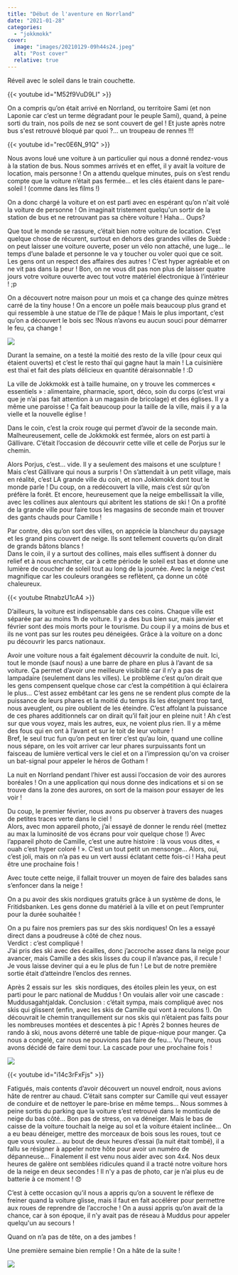 ```yaml
---
title: "Début de l'aventure en Norrland"
date: "2021-01-28"
categories: 
  - "jokkmokk"
cover:
  image: "images/20210129-09h44s24.jpeg"
  alt: "Post cover"
  relative: true
---
```


Réveil avec le soleil dans le train couchette.

{{< youtube id="M52f9VuD9LI" >}}
<br/>

On a compris qu’on était arrivé en Norrland, ou territoire Sami (et non Laponie car c’est un terme dégradant pour le peuple Sami), quand, à peine sorti du train, nos poils de nez se sont couvert de gel ! Et juste après notre bus s'est retrouvé bloqué par quoi ?... un troupeau de rennes !!!

{{< youtube id="rec0E6N_91Q" >}}
<br/>

Nous avons loué une voiture à un particulier qui nous a donné rendez-vous à la station de bus. Nous sommes arrivés et en effet, il y avait la voiture de location, mais personne ! On a attendu quelque minutes, puis on s’est rendu compte que la voiture n’était pas fermée… et les clés étaient dans le pare-soleil ! (comme dans les films !)

On a donc chargé la voiture et on est parti avec en espérant qu’on n'ait volé la voiture de personne ! On imaginait tristement quelqu'un sortir de la station de bus et ne retrouvant pas sa chère voiture ! Haha... Oups?

Que tout le monde se rassure, c’était bien notre voiture de location. C’est quelque chose de récurent, surtout en dehors des grandes villes de Suède : on peut laisser une voiture ouverte, poser un vélo non attaché, une luge… le temps d’une balade et personne le va y toucher ou voler quoi que ce soit. Les gens ont un respect des affaires des autres ! C’est hyper agréable et on ne vit pas dans la peur ! Bon, on ne vous dit pas non plus de laisser quatre jours votre voiture ouverte avec tout votre matériel électronique à l’intérieur ! ;p

On a découvert notre maison pour un mois et ça change des quinze mètres carré de la tiny house ! On a encore un poêle mais beaucoup plus grand et qui ressemble à une statue de l’île de pâque ! Mais le plus important, c’est qu’on a découvert le bois sec !Nous n’avons eu aucun souci pour démarrer le feu, ça change !

![](images/20210129-15h49s25.jpg)

Durant la semaine, on a testé la moitié des resto de la ville (pour ceux qui étaient ouverts) et c’est le resto thaï qui gagne haut la main ! La cuisinière est thaï et fait des plats délicieux en quantité déraisonnable ! :D

La ville de Jokkmokk est à taille humaine, on y trouve les commerces « essentiels » : alimentaire, pharmacie, sport, déco, soin du corps (c’est vrai que je n’ai pas fait attention à un magasin de bricolage) et des églises. Il y a même une paroisse ! Ça fait beaucoup pour la taille de la ville, mais il y a la vielle et la nouvelle église !

Dans le coin, c’est la croix rouge qui permet d’avoir de la seconde main. Malheureusement, celle de Jokkmokk est fermée, alors on est parti à Gällivare. C’était l’occasion de découvrir cette ville et celle de Porjus sur le chemin.

Alors Porjus, c’est... vide. Il y a seulement des maisons et une sculpture ! Mais c’est Gällivare qui nous a surpris ! On s’attendait à un petit village, mais en réalité, c’est LA grande ville du coin, et non Jokkmokk dont tout le monde parle ! Du coup, on a redécouvert la ville, mais c’est sûr qu’on préfère la forêt. Et encore, heureusement que la neige embellissait la ville, avec les collines aux alentours qui abritent les stations de ski ! On a profité de la grande ville pour faire tous les magasins de seconde main et trouver des gants chauds pour Camille !

Par contre, dès qu’on sort des villes, on apprécie la blancheur du paysage et les grand pins couvert de neige. Ils sont tellement couverts qu’on dirait de grands bâtons blancs !  
Dans le coin, il y a surtout des collines, mais elles suffisent à donner du relief et à nous enchanter, car à cette période le soleil est bas et donne une lumière de coucher de soleil tout au long de la journée. Avec la neige c’est magnifique car les couleurs orangées se reflètent, ça donne un côté chaleureux.

{{< youtube RtnabzU1cA4 >}}

D’ailleurs, la voiture est indispensable dans ces coins. Chaque ville est séparée par au moins 1h de voiture. Il y a des bus bien sur, mais janvier et février sont des mois morts pour le tourisme. Du coup il y a moins de bus et ils ne vont pas sur les routes peu déneigées. Grâce à la voiture on a donc pu découvrir les parcs nationaux.

Avoir une voiture nous a fait également découvrir la conduite de nuit. Ici, tout le monde (sauf nous) a une barre de phare en plus à l’avant de sa voiture. Ça permet d’avoir une meilleure visibilité car il n’y a pas de lampadaire (seulement dans les villes). Le problème c’est qu’on dirait que les gens compensent quelque chose car c’est la compétition à qui éclairera le plus… C’est assez embêtant car les gens ne se rendent plus compte de la puissance de leurs phares et la moitié du temps ils les éteignent trop tard, nous aveuglent, ou pire oublient de les éteindre. C’est affolant la puissance de ces phares additionnels car on dirait qu’il fait jour en pleine nuit ! Ah c’est sur que vous voyez, mais les autres, eux, ne voient plus rien. Il y a même des fous qui en ont à l’avant et sur le toit de leur voiture !  
Bref, le seul truc fun qu’on peut en tirer c’est qu’au loin, quand une colline nous sépare, on les voit arriver car leur phares surpuissants font un faisceau de lumière vertical vers le ciel et on a l’impression qu'on va croiser un bat-signal pour appeler le héros de Gotham !

La nuit en Norrland pendant l’hiver est aussi l’occasion de voir des aurores boréales ! On a une application qui nous donne des indications et si on se trouve dans la zone des aurores, on sort de la maison pour essayer de les voir !

Du coup, le premier février, nous avons pu observer à travers des nuages de petites traces verte dans le ciel !  
Alors, avec mon appareil photo, j’ai essayé de donner le rendu réel (mettez au max la luminosité de vos écrans pour voir quelque chose !) Avec l’appareil photo de Camille, c’est une autre histoire : là vous vous dites, « ouah c’est hyper coloré ! ». C’est un tout petit un mensonge... Alors, oui, c’est joli, mais on n’a pas eu un vert aussi éclatant cette fois-ci ! Haha peut être une prochaine fois !

Avec toute cette neige, il fallait trouver un moyen de faire des balades sans s’enfoncer dans la neige !

On a pu avoir des skis nordiques gratuits grâce à un système de dons, le Fritidsbanken. Les gens donne du matériel à la ville et on peut l’emprunter pour la durée souhaitée !

On a pu faire nos premiers pas sur des skis nordiques! On les a essayé direct dans a poudreuse à côté de chez nous.  
Verdict : c’est compliqué !  
J’ai pris des ski avec des écailles, donc j’accroche assez dans la neige pour avancer, mais Camille a des skis lisses du coup il n’avance pas, il recule !  Je vous laisse deviner qui a eu le plus de fun ! Le but de notre première sortie était d’atteindre l’enclos des rennes.

Après 2 essais sur les  skis nordiques, des étoiles plein les yeux, on est parti pour le parc national de Muddus ! On voulais aller voir une cascade : Muddusagahtjaldak. Conclusion : c’était sympa, mais compliqué avec nos skis qui glissent (enfin, avec les skis de Camille qui vont à reculons !). On découvrait le chemin tranquillement sur nos skis qui n’étaient pas faits pour les nombreuses montées et descentes à pic ! Après 2 bonnes heures de rando à ski, nous avons déterré une table de pique-nique pour manger. Ça nous a congelé, car nous ne pouvions pas faire de feu… Vu l’heure, nous avons décidé de faire demi tour. La cascade pour une prochaine fois !

![](images/20210206-11h35s13IMG_20210206_113513-2.jpg)

{{< youtube id="i14c3rFxFjs" >}}
 <br/>

Fatigués, mais contents d’avoir découvert un nouvel endroit, nous avions hâte de rentrer au chaud. C’était sans compter sur Camille qui veut essayer de conduire et de nettoyer le pare-brise en même temps… Nous sommes à peine sortis du parking que la voiture s’est retrouvé dans le monticule de neige du bas côté… Bon pas de stress, on va déneiger. Mais le bas de caisse de la voiture touchait la neige au sol et la voiture étaient inclinée… On a eu beau déneiger, mettre des morceaux de bois sous les roues, tout ce que vous voulez... au bout de deux heures d’essai (la nuit était tombé), il a fallu se résigner à appeler notre hôte pour avoir un numéro de dépanneuse… Finalement il est venu nous aider avec son 4x4. Nos deux heures de galère ont semblées ridicules quand il a tracté notre voiture hors de la neige en deux secondes ! Il n'y a pas de photo, car je n’ai plus eu de batterie à ce moment ! 😞

C’est à cette occasion qu’il nous a appris qu’on a souvent le réflexe de freiner quand la voiture glisse, mais il faut en fait accélérer pour permettre aux roues de reprendre de l’accroche ! On a aussi appris qu’on avait de la chance, car à son époque, il n’y avait pas de réseau à Muddus pour appeler quelqu'un au secours !

Quand on n’a pas de tête, on a des jambes !

Une première semaine bien remplie ! On a hâte de la suite !

![](images/20210204-15h14s32.jpg)
